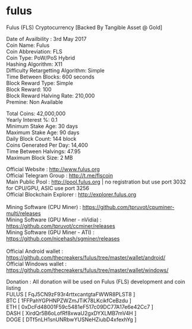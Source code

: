 # fulus
Fulus (FLS) Cryptocurrency [Backed By Tangible Asset @ Gold]

Date of Availbility : 3rd May 2017<br>
Coin Name: Fulus<br>
Coin Abbreviation: FLS <br>
Coin Type: PoW/PoS Hybrid <br>
Hashing Algorithm: X11 <br>
Difficulty Retargetting Algorithm: Simple<br>
Time Between Blocks: 600 seconds<br>
Block Reward Type: Simple <br>
Block Reward: 100<br>
Block Reward Halving Rate: 210,000<br>
Premine: Non Available<br>

Total Coins: 42,000,000<br>
Yearly Interest %: 0.1<br>
Minimum Stake Age: 30 days<br>
Maximum Stake Age: 90 days<br>
Daily Block Count: 144 block <br>
Coins Generated Per Day: 14,400 <br>
Time Between Halvings: 47.95<br>
Maximum Block Size: 2 MB<br>

Official Website : http://www.fulus.org <br>
Official Telegram Group : http://t.me/flscoin<br>
Main Public Pool : http://pool.fulus.org  | no registration but use port 3032 for CPU/GPU, ASIC use port 3256<br>
Official Blockchain Explorer : http://explorer.fulus.org <br><br>
Mining Software (CPU Miner) : https://github.com/tpruvot/cpuminer-multi/releases <br>
Mining Software (GPU Miner - nVidia) : https://github.com/tpruvot/ccminer/releases <br>
Mining Software (GPU Miner - ATI) : https://github.com/nicehash/sgminer/releases <br><br>
Official Android wallet : https://github.com/thecreakers/fulus/tree/master/wallet/android/ <br>
Official Windows wallet : https://github.com/thecreakers/fulus/tree/master/wallet/windows/<br>

Donation : All donation will be used on Fulus (FLS) development and coin listing <br>
           FULUS [ FqJ5CN9zF93r4rttxcantgtaFWWR8PLST8 ] <br>
           BTC [ 1FFPahYGPHNPZWZmJTiK78LKcikfCeBzdu ] <br>
           ETH [ 0xDcFd48001F59c5481eF517c09DC77A17e6e42Cc7 ] <br>
           DASH [ XirdQr5B6oLofRf8xwaU2gxDYXLMB7mV4H ] <br>
           DOGE [ DTf5nLH1snUNRbwYUSNeHZiubD4xfexhYg ] <br>
           
